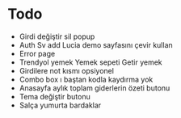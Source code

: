 # Todo

- Girdi değiştir sil popup
- Auth Sv add Lucia demo sayfasını çevir kullan
- Error page
- Trendyol yemek
  Yemek sepeti
  Getir yemek
- Girdilere not kısmı opsiyonel
- Combo box ı baştan kodla kaydırma yok
- Anasayfa aylık toplam giderlerin özeti butonu
- Tema değiştir butonu
- Salça yumurta bardaklar
